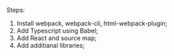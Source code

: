 Steps:

1. Install webpack, webpack-cli, html-webpack-plugin;
2. Add Typescript using Babel;
3. Add React and source map;
4. Add additianal libraries;

